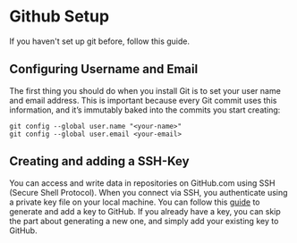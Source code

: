 # Github Setup

If you haven't set up git before, follow this guide.

## Configuring Username and Email

The first thing you should do when you install Git is to set your user name and email address. This is important because every Git commit uses this information, and it’s immutably baked into the commits you start creating:

```
git config --global user.name "<your-name>"
git config --global user.email <your-email>

```

## Creating and adding a SSH-Key

You can access and write data in repositories on GitHub.com using SSH (Secure Shell Protocol). When you connect via SSH, you authenticate using a private key file on your local machine. You can follow this [guide](https://docs.github.com/en/authentication/connecting-to-github-with-ssh/generating-a-new-ssh-key-and-adding-it-to-the-ssh-agent) to generate and add a key to GitHub. If you already have a key, you can skip the part about generating a new one, and simply add your existing key to GitHub.

